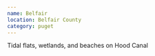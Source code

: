 ```yaml
---
name: Belfair
location: Belfair County
category: puget
---
```


Tidal flats, wetlands, and beaches on Hood Canal
